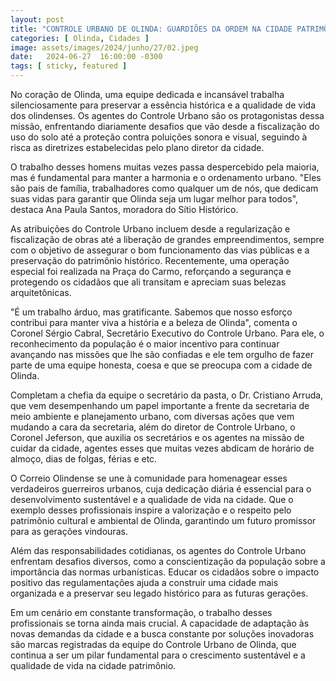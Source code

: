 ```yaml
---
layout: post
title: "CONTROLE URBANO DE OLINDA: GUARDIÕES DA ORDEM NA CIDADE PATRIMÔNIO"
categories: [ Olinda, Cidades ]
image: assets/images/2024/junho/27/02.jpeg
date:   2024-06-27  16:00:00 -0300
tags: [ sticky, featured ]
---
```

No coração de Olinda, uma equipe dedicada e incansável trabalha silenciosamente para preservar a essência histórica e a qualidade de vida dos olindenses. Os agentes do Controle Urbano são os protagonistas dessa missão, enfrentando diariamente desafios que vão desde a fiscalização do uso do solo até a proteção contra poluições sonora e visual, seguindo à risca as diretrizes estabelecidas pelo plano diretor da cidade.

O trabalho desses homens muitas vezes passa despercebido pela maioria, mas é fundamental para manter a harmonia e o ordenamento urbano. "Eles são pais de família, trabalhadores como qualquer um de nós, que dedicam suas vidas para garantir que Olinda seja um lugar melhor para todos", destaca Ana Paula Santos, moradora do Sítio Histórico.

As atribuições do Controle Urbano incluem desde a regularização e fiscalização de obras até a liberação de grandes empreendimentos, sempre com o objetivo de assegurar o bom funcionamento das vias públicas e a preservação do patrimônio histórico. Recentemente, uma operação especial foi realizada na Praça do Carmo, reforçando a segurança e protegendo os cidadãos que ali transitam e apreciam suas belezas arquitetônicas.

"É um trabalho árduo, mas gratificante. Sabemos que nosso esforço contribui para manter viva a história e a beleza de Olinda", comenta o Coronel Sérgio Cabral, Secretário Executivo do Controle Urbano. Para ele, o reconhecimento da população é o maior incentivo para continuar avançando nas missões que lhe são confiadas e ele tem orgulho de fazer parte de uma equipe honesta, coesa e que se preocupa com a cidade de Olinda.

Completam a chefia da equipe o secretário da pasta, o Dr. Cristiano Arruda, que vem desempenhando um papel importante a frente da secretaria de meio ambiente e planejamento urbano, com diversas ações que vem mudando a cara da secretaria, além do diretor de Controle Urbano, o Coronel Jeferson, que auxilia os secretários e os agentes na missão de cuidar da cidade, agentes esses que muitas vezes abdicam de horário de almoço, dias de folgas, férias e etc.

O Correio Olindense se une à comunidade para homenagear esses verdadeiros guerreiros urbanos, cuja dedicação diária é essencial para o desenvolvimento sustentável e a qualidade de vida na cidade. Que o exemplo desses profissionais inspire a valorização e o respeito pelo patrimônio cultural e ambiental de Olinda, garantindo um futuro promissor para as gerações vindouras.

Além das responsabilidades cotidianas, os agentes do Controle Urbano enfrentam desafios diversos, como a conscientização da população sobre a importância das normas urbanísticas. Educar os cidadãos sobre o impacto positivo das regulamentações ajuda a construir uma cidade mais organizada e a preservar seu legado histórico para as futuras gerações.

Em um cenário em constante transformação, o trabalho desses profissionais se torna ainda mais crucial. A capacidade de adaptação às novas demandas da cidade e a busca constante por soluções inovadoras são marcas registradas da equipe do Controle Urbano de Olinda, que continua a ser um pilar fundamental para o crescimento sustentável e a qualidade de vida na cidade patrimônio.